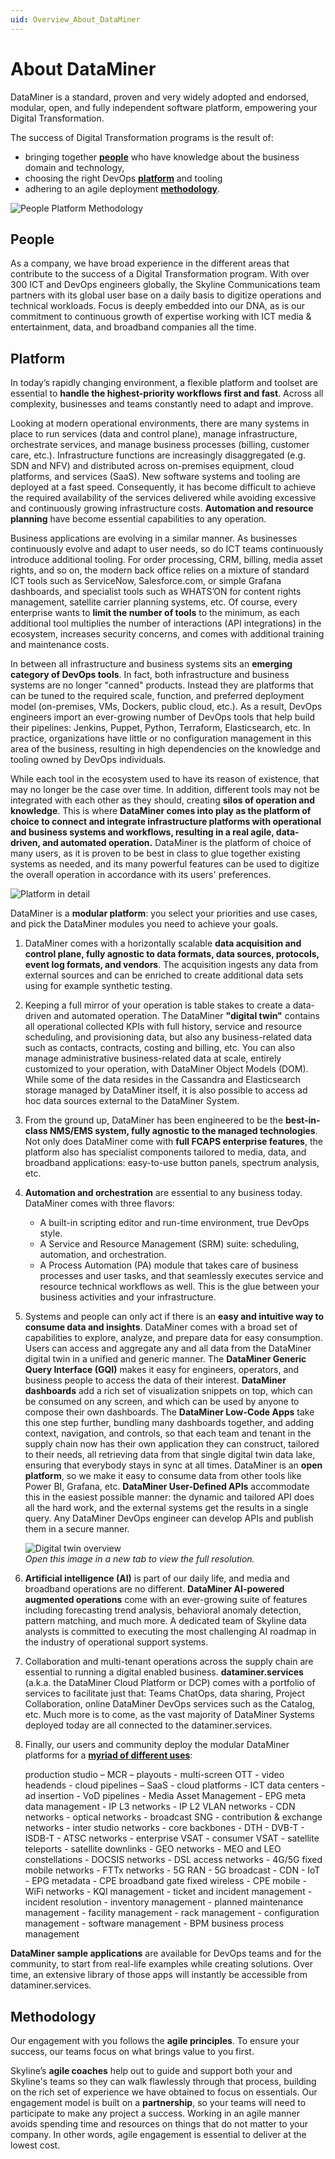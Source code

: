 ```yaml
---
uid: Overview_About_DataMiner
---
```


# About DataMiner

DataMiner is a standard, proven and very widely adopted and endorsed, modular, open, and fully independent software platform, empowering your Digital Transformation.

The success of Digital Transformation programs is the result of:

- bringing together **[people](#people)** who have knowledge about the business domain and technology,
- choosing the right DevOps **[platform](#platform)** and tooling
- adhering to an agile deployment **[methodology](#methodology)**.

![People Platform Methodology](~/dataminer-overview/images/People_platform_methodology.png)

## People

As a company, we have broad experience in the different areas that contribute to the success of a Digital Transformation program. With over 300 ICT and DevOps engineers globally, the Skyline Communications team partners with its global user base on a daily basis to digitize operations and technical workloads. Focus is deeply embedded into our DNA, as is our commitment to continuous growth of expertise working with ICT media & entertainment, data, and broadband companies all the time.

## Platform

In today’s rapidly changing environment, a flexible platform and toolset are essential to **handle the highest-priority workflows first and fast**. Across all complexity, businesses and teams constantly need to adapt and improve.

Looking at modern operational environments, there are many systems in place to run services (data and control plane), manage infrastructure, orchestrate services, and manage business processes (billing, customer care, etc.). Infrastructure functions are increasingly disaggregated (e.g. SDN and NFV) and distributed across on-premises equipment, cloud platforms, and services (SaaS). New software systems and tooling are deployed at a fast speed. Consequently, it has become difficult to achieve the required availability of the services delivered while avoiding excessive and continuously growing infrastructure costs. **Automation and resource planning** have become essential capabilities to any operation.

Business applications are evolving in a similar manner. As businesses continuously evolve and adapt to user needs, so do ICT teams continuously introduce additional tooling. For order processing, CRM, billing, media asset rights, and so on, the modern back office relies on a mixture of standard ICT tools such as ServiceNow, Salesforce.com, or simple Grafana dashboards, and specialist tools such as WHATS’ON for content rights management, satellite carrier planning systems, etc. Of course, every enterprise wants to **limit the number of tools** to the minimum, as each additional tool multiplies the number of interactions (API integrations) in the ecosystem, increases security concerns, and comes with additional training and maintenance costs.

In between all infrastructure and business systems sits an **emerging category of DevOps tools**. In fact, both infrastructure and business systems are no longer "canned" products. Instead they are platforms that can be tuned to the required scale, function, and preferred deployment model (on-premises, VMs, Dockers, public cloud, etc.). As a result, DevOps engineers import an ever-growing number of DevOps tools that help build their pipelines: Jenkins, Puppet, Python, Terraform, Elasticsearch, etc. In practice, organizations have little or no configuration management in this area of the business, resulting in high dependencies on the knowledge and tooling owned by DevOps individuals.

While each tool in the ecosystem used to have its reason of existence, that may no longer be the case over time. In addition, different tools may not be integrated with each other as they should, creating **silos of operation and knowledge**. This is where **DataMiner comes into play as the platform of choice to connect and integrate infrastructure platforms with operational and business systems and workflows, resulting in a real agile, data-driven, and automated operation.** DataMiner is the platform of choice of many users, as it is proven to be best in class to glue together existing systems as needed, and its many powerful features can be used to digitize the overall operation in accordance with its users' preferences.

![Platform in detail](~/dataminer-overview/images/agile_datadriven_automated_operation.png)

DataMiner is a **modular platform**: you select your priorities and use cases, and pick the DataMiner modules you need to achieve your goals.

1. DataMiner comes with a horizontally scalable **data acquisition and control plane, fully agnostic to data formats, data sources, protocols, event log formats, and vendors**. The acquisition ingests any data from external sources and can be enriched to create additional data sets using for example synthetic testing.

1. Keeping a full mirror of your operation is table stakes to create a data-driven and automated operation. The DataMiner **"digital twin"** contains all operational collected KPIs with full history, service and resource scheduling, and provisioning data, but also any business-related data such as contacts, contracts, costing and billing, etc. You can also manage administrative business-related data at scale, entirely customized to your operation, with DataMiner Object Models (DOM). While some of the data resides in the Cassandra and Elasticsearch storage managed by DataMiner itself, it is also possible to access ad hoc data sources external to the DataMiner System.

1. From the ground up, DataMiner has been engineered to be the **best-in-class NMS/EMS system, fully agnostic to the managed technologies**. Not only does DataMiner come with **full FCAPS enterprise features**, the platform also has specialist components tailored to media, data, and broadband applications: easy-to-use button panels, spectrum analysis, etc.

1. **Automation and orchestration** are essential to any business today. DataMiner comes with three flavors:

   - A built-in scripting editor and run-time environment, true DevOps style.
   - A Service and Resource Management (SRM) suite: scheduling, automation, and orchestration.
   - A Process Automation (PA) module that takes care of business processes and user tasks, and that seamlessly executes service and resource technical workflows as well. This is the glue between your business activities and your infrastructure.

1. Systems and people can only act if there is an **easy and intuitive way to consume data and insights**. DataMiner comes with a broad set of capabilities to explore, analyze, and prepare data for easy consumption. Users can access and aggregate any and all data from the DataMiner digital twin in a unified and generic manner. The **DataMiner Generic Query Interface (GQI)** makes it easy for engineers, operators, and business people to access the data of their interest. **DataMiner dashboards** add a rich set of visualization snippets on top, which can be consumed on any screen, and which can be used by anyone to compose their own dashboards. The **DataMiner Low-Code Apps** take this one step further, bundling many dashboards together, and adding context, navigation, and controls, so that each team and tenant in the supply chain now has their own application they can construct, tailored to their needs, all retrieving data from that single digital twin data lake, ensuring that everybody stays in sync at all times. DataMiner is an **open platform**, so we make it easy to consume data from other tools like Power BI, Grafana, etc. **DataMiner User-Defined APIs** accommodate this in the easiest possible manner: the dynamic and tailored API does all the hard work, and the external systems get the results in a single query. Any DataMiner DevOps engineer can develop APIs and publish them in a secure manner.

   ![Digital twin overview](~/dataminer-overview/images/DigitaL_Twin_overview.png)<br>
   *Open this image in a new tab to view the full resolution.*

1. **Artificial intelligence (AI)** is part of our daily life, and media and broadband operations are no different. **DataMiner AI-powered augmented operations** come with an ever-growing suite of features including forecasting trend analysis, behavioral anomaly detection, pattern matching, and much more. A dedicated team of Skyline data analysts is committed to executing the most challenging AI roadmap in the industry of operational support systems.

1. Collaboration and multi-tenant operations across the supply chain are essential to running a digital enabled business. **dataminer.services** (a.k.a. the DataMiner Cloud Platform or DCP) comes with a portfolio of services to facilitate just that: Teams ChatOps, data sharing, Project Collaboration, online DataMiner DevOps services such as the Catalog, etc. Much more is to come, as the vast majority of DataMiner Systems deployed today are all connected to the dataminer.services.

1. Finally, our users and community deploy the modular DataMiner platforms for a [**myriad of different uses**](https://community.dataminer.services/use-cases/):

   production studio – MCR – playouts - multi-screen OTT - video headends - cloud pipelines – SaaS - cloud platforms - ICT data centers - ad insertion - VoD pipelines - Media Asset Management - EPG meta data management - IP L3 networks - IP L2 VLAN networks - CDN networks - optical networks - broadcast SNG - contribution & exchange networks - inter studio networks - core backbones - DTH - DVB-T - ISDB-T - ATSC networks - enterprise VSAT - consumer VSAT - satellite teleports - satellite downlinks - GEO networks - MEO and LEO constellations - DOCSIS networks - DSL access networks - 4G/5G fixed mobile networks - FTTx networks - 5G RAN - 5G broadcast - CDN - IoT - EPG metadata - CPE broadband gate fixed wireless - CPE mobile - WiFi networks - KQI management - ticket and incident management - incident resolution - inventory management - planned maintenance management - facility management - rack management - configuration management - software management - BPM business process management

**DataMiner sample applications** are available for DevOps teams and for the community, to start from real-life examples while creating solutions. Over time, an extensive library of those apps will instantly be accessible from dataminer.services.

## Methodology

Our engagement with you follows the **agile principles**. To ensure your success, our teams focus on what brings value to you first.

Skyline’s **agile coaches** help out to guide and support both your and Skyline's teams so they can walk flawlessly through that process, building on the rich set of experience we have obtained to focus on essentials. Our engagement model is built on a **partnership**, so your teams will need to participate to make any project a success. Working in an agile manner avoids spending time and resources on things that do not matter to your company. In other words, agile engagement is essential to deliver at the lowest cost.

